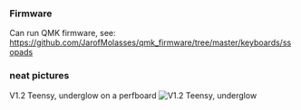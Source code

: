 ### Firmware
Can run QMK firmware, see: https://github.com/JarofMolasses/qmk_firmware/tree/master/keyboards/ssopads

### neat pictures
V1.2 Teensy, underglow on a perfboard
![V1.2 Teensy, underglow](https://user-images.githubusercontent.com/33560291/85184022-05ea1000-b243-11ea-93e6-429593b7d0d9.jpg)

